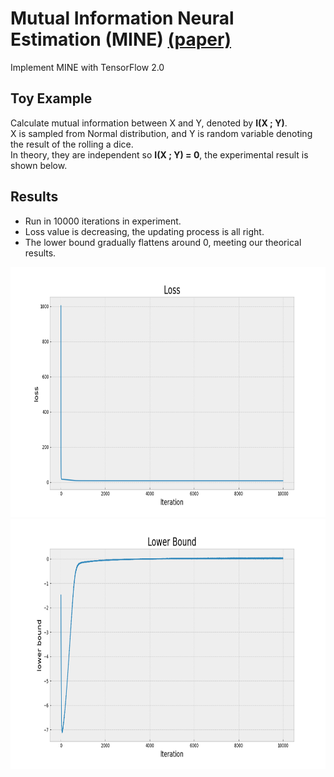 # Mutual Information Neural Estimation (MINE) [(paper)](https://arxiv.org/abs/1801.04062)
Implement MINE with TensorFlow 2.0

## Toy Example
Calculate mutual information between X and Y, denoted by **I(X ; Y)**.  
X is sampled from Normal distribution, and Y is random variable denoting the result of the rolling a dice.  
In theory, they are independent so **I(X ; Y) = 0**, the experimental result is shown below.


## Results
* Run in 10000 iterations in experiment.
* Loss value is decreasing, the updating process is all right.
* The lower bound gradually flattens around 0, meeting our theorical results.
<img src="https://github.com/joe-ip-ml/MINE/blob/main/img/loss.png" width="768" height="400">
<img src="https://github.com/joe-ip-ml/MINE/blob/main/img/lb.png" width="768" height="400">  
